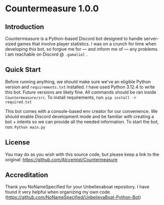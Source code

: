 # Countermeasure 1.0.0
## Introduction
Countermeasure is a Python-based Discord bot designed to handle server-sized games that involve player statistics.
I was on a crunch for time when developing this bot, so forgive me for — and inform me of — any problems.
I am reachable on Discord @ ```.gamaliel``` .

## Quick Start
Before running anything, we should make sure we've an eligible Python version and ```requirements.txt``` installed.
I have used Python 3.12.4 to write this bot. Future versions are likely fine.
All commands should be ran inside ```Countermeasure/src```.
To install requirements, run:
```pip install -r required.txt```

  This bot comes with a console-based env creator for our convenience. We should enable Discord development mode and be familiar with creating a bot + intents so we can provide all the needed information.
To start the bot, run:
```Python main.py```

## License
You may do as you wish with this source code, but please keep a link to the original:
https://github.com/Alccemist/Countermeasure

## Accreditation
Thank you NoNameSpecified for your Unbelievaboat repository. I have found it very helpful when organizing my own code.
(https://github.com/NoNameSpecified/UnbelievaBoat-Python-Bot)
